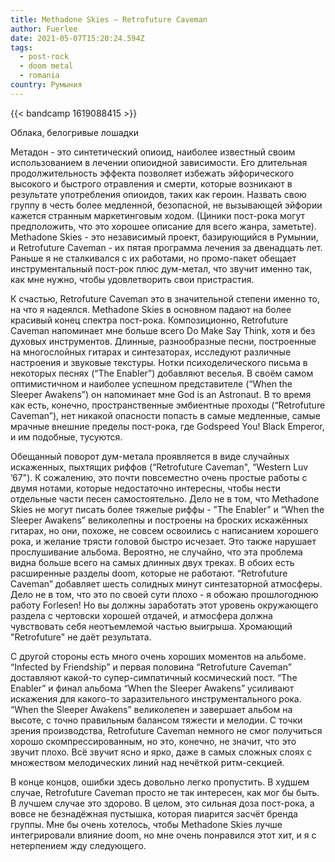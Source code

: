 ```yaml
---
title: Methadone Skies — Retrofuture Caveman
author: Fuerlee
date: 2021-05-07T15:20:24.594Z
tags:
  - post-rock
  - doom metal
  - romania
country: Румыния
---
```

{{< bandcamp 1619088415 >}}

Облака, белогривые лошадки



Метадон - это синтетический опиоид, наиболее известный своим использованием в лечении опиоидной зависимости. Его длительная продолжительность эффекта позволяет избежать эйфорического высокого и быстрого отравления и смерти, которые возникают в результате употребления опиоидов, таких как героин. Назвать свою группу в честь более медленной, безопасной, не вызывающей эйфории кажется странным маркетинговым ходом. (Циники пост-рока могут предположить, что это хорошее описание для всего жанра, заметьте). Methadone Skies - это независимый проект, базирующийся в Румынии, и Retrofuture Caveman - их пятая программа лечения за двенадцать лет. Раньше я не сталкивался с их работами, но промо-пакет обещает инструментальный пост-рок плюс дум-метал, что звучит именно так, как мне нужно, чтобы удовлетворить свои пристрастия.



К счастью, Retrofuture Caveman это в значительной степени именно то, на что я надеялся. Methadone Skies в основном падают на более красивый конец спектра пост-рока. Композиционно, Retrofuture Caveman напоминает мне больше всего Do Make Say Think, хотя и без духовых инструментов. Длинные, разнообразные песни, построенные на многослойных гитарах и синтезаторах, исследуют различные настроения и звуковые текстуры. Нотки психоделического письма в некоторых песнях (“The Enabler”) добавляют веселья. В своём самом оптимистичном и наиболее успешном представителе (“When the Sleeper Awakens”) он напоминает мне God is an Astronaut. В то время как есть, конечно, пространственные эмбиентные проходы (“Retrofuture Caveman”), нет никакой опасности попасть в самые медленные, самые мрачные внешние пределы пост-рока, где Godspeed You! Black Emperor, и им подобные, тусуются.



Обещанный поворот дум-метала проявляется в виде случайных искаженных, пыхтящих риффов (“Retrofuture Caveman", “Western Luv ’67"). К сожалению, это почти повсеместно очень простые работы с двумя нотами, которые недостаточно интересны, чтобы нести отдельные части песен самостоятельно. Дело не в том, что Methadone Skies не могут писать более тяжелые риффы - ”The Enabler” и “When the Sleeper Awakens” великолепны и построены на броских искажённых гитарах, но они, похоже, не совсем освоились с написанием хорошего рока, и желание трясти головой быстро исчезает. Это также нарушает прослушивание альбома. Вероятно, не случайно, что эта проблема видна больше всего на самых длинных двух треках. В обоих есть расширенные разделы doom, которые не работают. “Retrofuture Caveman” добавляет шесть солидных минут синтезаторной атмосферы. Дело не в том, что это по своей сути плохо - я обожаю прошлогоднюю работу Forlesen! Но вы должны заработать этот уровень окружающего раздела с чертовски хорошей отдачей, и атмосфера должна чувствовать себя неотъемлемой частью выигрыша. Хромающий "Retrofuture" не даёт результата.



С другой стороны есть много очень хороших моментов на альбоме. “Infected by Friendship” и первая половина “Retrofuture Caveman” доставляют какой-то супер-симпатичный космический пост. “The Enabler” и финал альбома “When the Sleeper Awakens” усиливают искажения для какого-то заразительного инструментального рока. “When the Sleeper Awakens” великолепен и завершает альбом на высоте, с точно правильным балансом тяжести и мелодии. С точки зрения производства, Retrofuture Caveman немного не смог получиться хорошо скомпрессированным, но это, конечно, не значит, что это звучит плохо. Всё звучит ясно и ярко, даже в самых сложных слоях с множеством мелодических линий над нечёткой ритм-секцией.



В конце концов, ошибки здесь довольно легко пропустить. В худшем случае, Retrofuture Caveman просто не так интересен, как мог бы быть. В лучшем случае это здорово. В целом, это сильная доза пост-рока, а вовсе не безнадёжная пустышка, которая пиарится засчёт бренда группы. Мне бы очень хотелось, чтобы Methadone Skies лучше интегрировали влияние doom, но мне очень понравился этот хит, и я с нетерпением жду следующего.